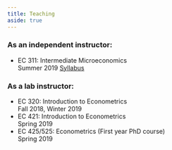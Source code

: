 ```yaml
---
title: Teaching
aside: true
---
```


<html>
  <body>
  <div align="left">
  <h3> As an independent instructor: </h3>
  <ul>
<li> EC 311: Intermediate Microeconomics </li>
  Summer 2019 <a href="/EC311Syllabus.pdf">Syllabus</a>
  </ul>
    
  <h3> As a lab instructor: </h3>  
<ul>
  <li> EC 320: Introduction to Econometrics </li> 
  Fall 2018, Winter 2019
  <li> EC 421: Introduction to Econometrics </li> 
Spring 2019
  <li> EC 425/525: Econometrics (First year PhD course) </li> 
Spring 2019
  </ul>
  </div>
  </body>
 </html>
 
